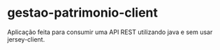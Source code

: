 # gestao-patrimonio-client
Aplicação feita para consumir uma API REST utilizando java e sem usar jersey-client.
